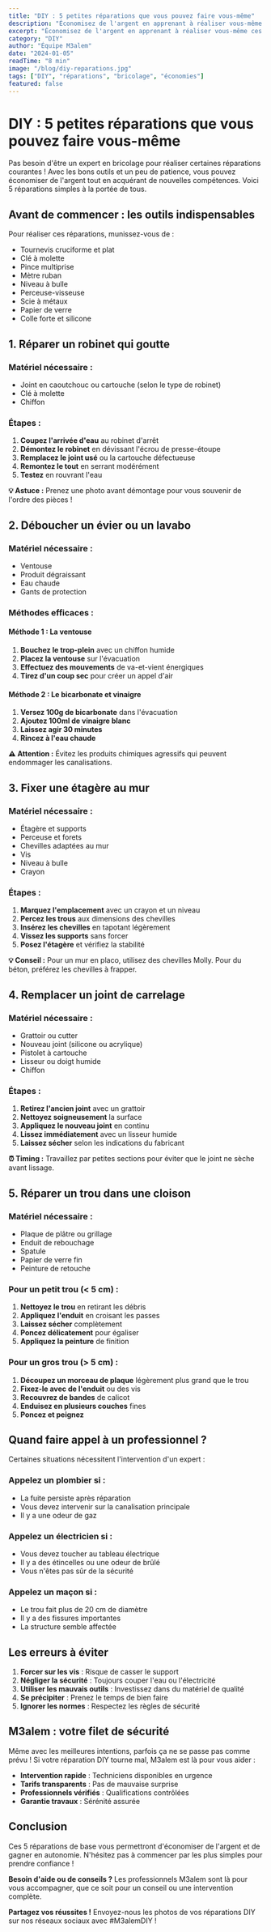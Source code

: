 ```yaml
---
title: "DIY : 5 petites réparations que vous pouvez faire vous-même"
description: "Économisez de l'argent en apprenant à réaliser vous-même ces 5 réparations courantes. Tutoriels détaillés avec photos et liste du matériel nécessaire."
excerpt: "Économisez de l'argent en apprenant à réaliser vous-même ces 5 réparations courantes. Tutoriels détaillés avec photos et liste du matériel nécessaire."
category: "DIY"
author: "Équipe M3alem"
date: "2024-01-05"
readTime: "8 min"
image: "/blog/diy-reparations.jpg"
tags: ["DIY", "réparations", "bricolage", "économies"]
featured: false
---
```


# DIY : 5 petites réparations que vous pouvez faire vous-même

Pas besoin d'être un expert en bricolage pour réaliser certaines réparations courantes ! Avec les bons outils et un peu de patience, vous pouvez économiser de l'argent tout en acquérant de nouvelles compétences. Voici 5 réparations simples à la portée de tous.

## Avant de commencer : les outils indispensables

Pour réaliser ces réparations, munissez-vous de :
- Tournevis cruciforme et plat
- Clé à molette
- Pince multiprise
- Mètre ruban
- Niveau à bulle
- Perceuse-visseuse
- Scie à métaux
- Papier de verre
- Colle forte et silicone

## 1. Réparer un robinet qui goutte

### Matériel nécessaire :
- Joint en caoutchouc ou cartouche (selon le type de robinet)
- Clé à molette
- Chiffon

### Étapes :
1. **Coupez l'arrivée d'eau** au robinet d'arrêt
2. **Démontez le robinet** en dévissant l'écrou de presse-étoupe
3. **Remplacez le joint usé** ou la cartouche défectueuse
4. **Remontez le tout** en serrant modérément
5. **Testez** en rouvrant l'eau

**💡 Astuce :** Prenez une photo avant démontage pour vous souvenir de l'ordre des pièces !

## 2. Déboucher un évier ou un lavabo

### Matériel nécessaire :
- Ventouse
- Produit dégraissant
- Eau chaude
- Gants de protection

### Méthodes efficaces :

#### Méthode 1 : La ventouse
1. **Bouchez le trop-plein** avec un chiffon humide
2. **Placez la ventouse** sur l'évacuation
3. **Effectuez des mouvements** de va-et-vient énergiques
4. **Tirez d'un coup sec** pour créer un appel d'air

#### Méthode 2 : Le bicarbonate et vinaigre
1. **Versez 100g de bicarbonate** dans l'évacuation
2. **Ajoutez 100ml de vinaigre blanc**
3. **Laissez agir 30 minutes**
4. **Rincez à l'eau chaude**

**⚠️ Attention :** Évitez les produits chimiques agressifs qui peuvent endommager les canalisations.

## 3. Fixer une étagère au mur

### Matériel nécessaire :
- Étagère et supports
- Perceuse et forets
- Chevilles adaptées au mur
- Vis
- Niveau à bulle
- Crayon

### Étapes :
1. **Marquez l'emplacement** avec un crayon et un niveau
2. **Percez les trous** aux dimensions des chevilles
3. **Insérez les chevilles** en tapotant légèrement
4. **Vissez les supports** sans forcer
5. **Posez l'étagère** et vérifiez la stabilité

**💡 Conseil :** Pour un mur en placo, utilisez des chevilles Molly. Pour du béton, préférez les chevilles à frapper.

## 4. Remplacer un joint de carrelage

### Matériel nécessaire :
- Grattoir ou cutter
- Nouveau joint (silicone ou acrylique)
- Pistolet à cartouche
- Lisseur ou doigt humide
- Chiffon

### Étapes :
1. **Retirez l'ancien joint** avec un grattoir
2. **Nettoyez soigneusement** la surface
3. **Appliquez le nouveau joint** en continu
4. **Lissez immédiatement** avec un lisseur humide
5. **Laissez sécher** selon les indications du fabricant

**⏰ Timing :** Travaillez par petites sections pour éviter que le joint ne sèche avant lissage.

## 5. Réparer un trou dans une cloison

### Matériel nécessaire :
- Plaque de plâtre ou grillage
- Enduit de rebouchage
- Spatule
- Papier de verre fin
- Peinture de retouche

### Pour un petit trou (< 5 cm) :
1. **Nettoyez le trou** en retirant les débris
2. **Appliquez l'enduit** en croisant les passes
3. **Laissez sécher** complètement
4. **Poncez délicatement** pour égaliser
5. **Appliquez la peinture** de finition

### Pour un gros trou (> 5 cm) :
1. **Découpez un morceau de plaque** légèrement plus grand que le trou
2. **Fixez-le avec de l'enduit** ou des vis
3. **Recouvrez de bandes** de calicot
4. **Enduisez en plusieurs couches** fines
5. **Poncez et peignez**

## Quand faire appel à un professionnel ?

Certaines situations nécessitent l'intervention d'un expert :

### Appelez un plombier si :
- La fuite persiste après réparation
- Vous devez intervenir sur la canalisation principale
- Il y a une odeur de gaz

### Appelez un électricien si :
- Vous devez toucher au tableau électrique
- Il y a des étincelles ou une odeur de brûlé
- Vous n'êtes pas sûr de la sécurité

### Appelez un maçon si :
- Le trou fait plus de 20 cm de diamètre
- Il y a des fissures importantes
- La structure semble affectée

## Les erreurs à éviter

1. **Forcer sur les vis** : Risque de casser le support
2. **Négliger la sécurité** : Toujours couper l'eau ou l'électricité
3. **Utiliser les mauvais outils** : Investissez dans du matériel de qualité
4. **Se précipiter** : Prenez le temps de bien faire
5. **Ignorer les normes** : Respectez les règles de sécurité

## M3alem : votre filet de sécurité

Même avec les meilleures intentions, parfois ça ne se passe pas comme prévu ! Si votre réparation DIY tourne mal, M3alem est là pour vous aider :

- **Intervention rapide** : Techniciens disponibles en urgence
- **Tarifs transparents** : Pas de mauvaise surprise
- **Professionnels vérifiés** : Qualifications contrôlées
- **Garantie travaux** : Sérénité assurée

## Conclusion

Ces 5 réparations de base vous permettront d'économiser de l'argent et de gagner en autonomie. N'hésitez pas à commencer par les plus simples pour prendre confiance !

**Besoin d'aide ou de conseils ?** Les professionnels M3alem sont là pour vous accompagner, que ce soit pour un conseil ou une intervention complète.

**Partagez vos réussites !** Envoyez-nous les photos de vos réparations DIY sur nos réseaux sociaux avec #M3alemDIY !

